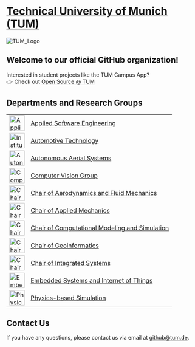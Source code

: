 # [Technical University of Munich (TUM)](https://tum.de)

![TUM_Logo](https://github.com/user-attachments/assets/ec928be1-de79-425c-af8a-ea6e0da0691a)

## Welcome to our official GitHub organization!
Interested in student projects like the TUM Campus App?\
👉 Check out <td><a href="https://github.com/TUM-Dev">Open Source @ TUM</a></td>
## Departments and Research Groups

<table>
  <tr>
    <td><img src="https://github.com/ls1intum.png?size=40" alt="Applied Software Engineering" width="40"/></td>
    <td><a href="https://github.com/ls1intum">Applied Software Engineering</a></td>
  </tr>
  <tr>
    <td><img src="https://github.com/TUMFTM.png?size=40" alt="Institute of Automotive Technology" width="40"/></td>
    <td><a href="https://github.com/TUMFTM">Automotive Technology</a></td>
  </tr>
  <tr>
    <td><img src="https://github.com/TUM-AAS.png?size=40" alt="Autonomous Aerial Systems" width="40"/></td>
    <td><a href="https://github.com/TUM-AAS">Autonomous Aerial Systems</a></td>
  </tr>
  <tr>
    <td><img src="https://github.com/tum-vision.png?size=40" alt="Computer Vision Group" width="40"/></td>
    <td><a href="https://github.com/tum-vision">Computer Vision Group</a></td>
  </tr>
  <tr>
    <td><img src="https://github.com/tumaer.png?size=40" alt="Chair of Aerodynamics and Fluid Mechanics" width="40"/></td>
    <td><a href="https://github.com/tumaer">Chair of Aerodynamics and Fluid Mechanics</a></td>
  </tr>
  <tr>
    <td><img src="https://github.com/AppliedMechanics.png?size=40" alt="Chair of Applied Mechanics" width="40"/></td>
    <td><a href="https://github.com/AppliedMechanics">Chair of Applied Mechanics</a></td>
  </tr>
  <tr>
    <td><img src="https://github.com/tumcms.png?size=40" alt="Chair of Computational Modeling and Simulation" width="40"/></td>
    <td><a href="https://github.com/tumcms">Chair of Computational Modeling and Simulation </a></td>
  </tr>
  <tr>
    <td><img src="https://github.com/tum-gis.png?size=40" alt="Chair of Geoinformatics" width="40"/></td>
    <td><a href="https://github.com/tum-gis">Chair of Geoinformatics</a></td>
  </tr>
  <tr>
    <td><img src="https://github.com/TUM-LIS.png?size=40" alt="Chair of Integrated Systems" width="40"/></td>
    <td><a href="https://github.com/TUM-LIS">Chair of Integrated Systems </a></td>
  </tr>
  <tr>
    <td><img src="https://github.com/tum-esi.png?size=40" alt="Embedded Systems and Internet of Things" width="40"/></td>
    <td><a href="https://github.com/tum-esi">Embedded Systems and Internet of Things</a></td>
  </tr>
  <tr>
    <td><img src="https://github.com/tum-pbs.png?size=40" alt="Physics-based Simulation" width="40"/></td>
    <td><a href="https://github.com/tum-pbs">Physics-based Simulation</a></td>
  </tr>
</table>

## Contact Us

If you have any questions, please contact us via email at [github@tum.de](mailto:github@tum.de).
